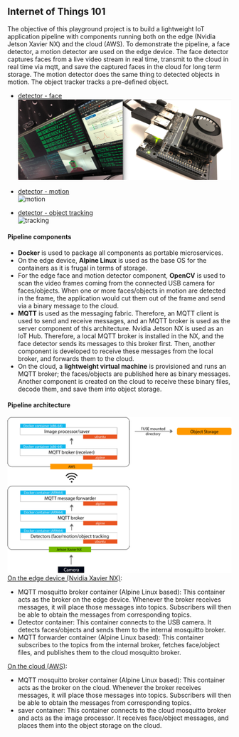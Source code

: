 ## Internet of Things 101
The objective of this playground project is to build a lightweight IoT application pipeline with components running both on the edge (Nvidia Jetson Xavier NX) and the cloud (AWS). To demonstrate the pipeline, a face detector, a motion detector are used on the edge device. The face detector captures faces from a live video stream in real time, transmit to the cloud in real time via mqtt, and save the captured faces in the cloud for long term storage. The motion detector does the same thing to detected objects in motion. The object tracker tracks a pre-defined object.

- [detector - face](https://github.com/chenliny/IoT/blob/master/IoT_101/xavier/detector/detector.py) <br>
![completion](IoT_101/images/demo.png)

- [detector - motion](https://github.com/chenliny/IoT/blob/master/IoT_101/xavier/detector/detector_motion_v2.py) <br>
![motion](IoT_101/images/motion.gif)

- [detector - object tracking](https://github.com/chenliny/IoT/blob/master/IoT_101/xavier/detector/detector_tracking.py) <br>
![tracking](IoT_101/images/tracking.gif)

#### Pipeline components
- **Docker** is used to package all components as portable microservices.
- On the edge device, **Alpine Linux** is used as the base OS for the containers as it is frugal in terms of storage.
- For the edge face and motion detector component, **OpenCV** is used to scan the video frames coming from the connected USB camera for faces/objects. When one or more faces/objects in motion are detected in the frame, the application would cut them out of the frame and send via a binary message to the cloud.
- **MQTT** is used as the messaging fabric. Therefore, an MQTT client is used to send and receive messages, and an MQTT broker is used as the server component of this architecture. Nvidia Jetson NX is used as an IoT Hub. Therefore, a local MQTT broker is installed in the NX, and the face detector sends its messages to this broker first. Then, another component is developed to receive these messages from the local broker, and forwards them to the cloud.
- On the cloud, a **lightweight virtual machine** is provisioned and runs an MQTT broker; the faces/objects are published here as binary messages. Another component is created on the cloud to receive these binary files, decode them, and save them into object storage.

#### Pipeline architecture
![pipeline](IoT_101/images/pipeline_v2.png)
[On the edge device (Nvidia Xavier NX)](https://github.com/chenliny/IoT/tree/master/IoT_101/xavier):
- MQTT mosquitto broker container (Alpine Linux based): This container acts as the broker on the edge device. Whenever the broker receives messages, it will place those messages into topics. Subscribers will then be able to obtain the messages from corresponding topics.
- Detector container: This container connects to the USB camera. It detects faces/objects and sends them to the internal mosquitto broker.
- MQTT forwarder container (Alpine Linux based): This container subscribes to the topics from the internal broker, fetches face/object files, and publishes them to the cloud mosquitto broker.

[On the cloud (AWS)](https://github.com/chenliny/IoT/tree/master/IoT_101/aws):
- MQTT mosquitto broker container (Alpine Linux based): This container acts as the broker on the cloud. Whenever the broker receives messages, it will place those messages into topics. Subscribers will then be able to obtain the messages from corresponding topics.
- saver container: This container connects to the cloud mosquitto broker and acts as the image processor. It receives face/object messages, and places them into the object storage on the cloud.
